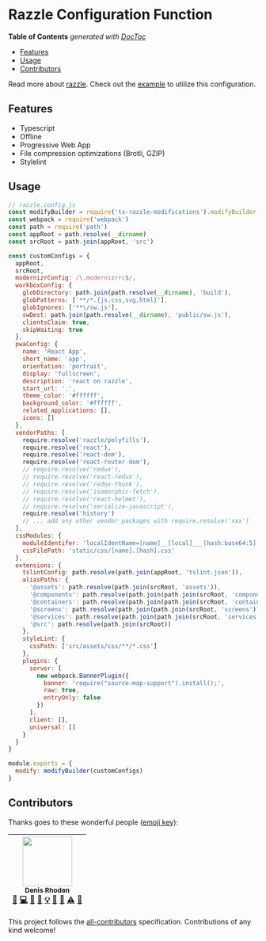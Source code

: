 # Razzle Configuration Function

<!-- START doctoc generated TOC please keep comment here to allow auto update -->
<!-- DON'T EDIT THIS SECTION, INSTEAD RE-RUN doctoc TO UPDATE -->
**Table of Contents**  *generated with [DocToc](https://github.com/thlorenz/doctoc)*

- [Features](#features)
- [Usage](#usage)
- [Contributors](#contributors)

<!-- END doctoc generated TOC please keep comment here to allow auto update -->

Read more about [razzle](https://github.com/jaredpalmer/razzle).
Check out the [example](./examples) to utilize this configuration.

## Features

- Typescript
- Offline
- Progressive Web App
- File compression optimizations (Brotli, GZIP)
- Stylelint

## Usage

```js
// razzle.config.js
const modifyBuilder = require('ts-razzle-modifications').modifyBuilder
const webpack = require('webpack')
const path = require('path')
const appRoot = path.resolve(__dirname)
const srcRoot = path.join(appRoot, 'src')

const customConfigs = {
  appRoot,
  srcRoot,
  modernizrConfig: /\.modernizrrc$/,
  workboxConfig: {
    globDirectory: path.join(path.resolve(__dirname), 'build'),
    globPatterns: ['**/*.{js,css,svg,html}'],
    globIgnores: ['**\/sw.js'],
    swDest: path.join(path.resolve(__dirname), 'public/sw.js'),
    clientsClaim: true,
    skipWaiting: true
  },
  pwaConfig: {
    name: 'React App',
    short_name: 'app',
    orientation: 'portrait',
    display: 'fullscreen',
    description: 'react on razzle',
    start_url: '.',
    theme_color: '#ffffff',
    background_color: '#ffffff',
    related_applications: [],
    icons: []
  },
  vendorPaths: [
    require.resolve('razzle/polyfills'),
    require.resolve('react'),
    require.resolve('react-dom'),
    require.resolve('react-router-dom'),
    // require.resolve('redux'),
    // require.resolve('react-redux'),
    // require.resolve('redux-thunk'),
    // require.resolve('isomorphic-fetch'),
    // require.resolve('react-helmet'),
    // require.resolve('serialize-javascript'),
    require.resolve('history')
    // ... add any other vendor packages with require.resolve('xxx')
  ],
  cssModules: {
    moduleIdentifer: 'localIdentName=[name]__[local]___[hash:base64:5]',
    cssFilePath: 'static/css/[name].[hash].css'
  },
  extensions: {
    tslintConfig: path.resolve(path.join(appRoot, 'tslint.json')),
    aliasPaths: {
      '@assets': path.resolve(path.join(srcRoot, 'assets')),
      '@components': path.resolve(path.join(path.join(srcRoot, 'components'))),
      '@containers': path.resolve(path.join(path.join(srcRoot, 'containers'))),
      '@screens': path.resolve(path.join(path.join(srcRoot, 'screens'))),
      '@services': path.resolve(path.join(path.join(srcRoot, 'services'))),
      '@src': path.resolve(path.join(srcRoot))
    },
    styleLint: {
      cssPath: ['src/assets/css/**/*.css']
    },
    plugins: {
      server: [
        new webpack.BannerPlugin({
          banner: 'require("source-map-support").install();',
          raw: true,
          entryOnly: false
        })
      ],
      client: [],
      universal: []
    }
  }
}

module.exports = {
  modify: modifyBuilder(customConfigs)
}
```

## Contributors

Thanks goes to these wonderful people ([emoji key](https://github.com/kentcdodds/all-contributors#emoji-key)):

<!-- ALL-CONTRIBUTORS-LIST:START - Do not remove or modify this section -->
<!-- prettier-ignore -->
| [<img src="https://avatars1.githubusercontent.com/u/737290?s=400" width="100px;"/><br /><sub><b>Denis Rhoden</b></sub>](http://rhodee.us)<br />[💬](#question-rhodee "Answering Questions") [💻](https://github.com/rhodee/ts-razzle-modifications/commits?author=rhodee "Code") [🎨](#design-rhodee "Design") [📖](https://github.com/rhodee/ts-razzle-modifications/commits?author=rhodee "Documentation") [💡](#example-rhodee "Examples") [🤔](#ideas-rhodee "Ideas, Planning, & Feedback") [👀](#review-rhodee "Reviewed Pull Requests") [⚠️](https://github.com/rhodee/ts-razzle-modifications/commits?author=rhodee "Tests") [🔧](#tool-rhodee "Tools") |
| :---: |
<!-- ALL-CONTRIBUTORS-LIST:END -->

This project follows the [all-contributors](https://github.com/kentcdodds/all-contributors) specification. Contributions of any kind welcome!
